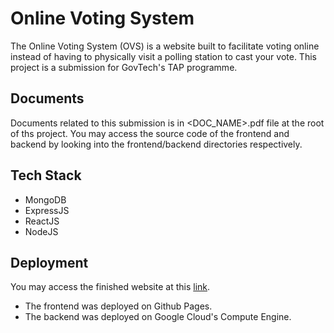 # Online Voting System
The Online Voting System (OVS) is a website built to facilitate voting online instead of having to physically visit a polling station to cast your vote. This project is a submission for GovTech's TAP programme.

## Documents
Documents related to this submission is in <DOC_NAME>.pdf file at the root of ths project. You may access the source code of the frontend and backend by looking into the frontend/backend directories respectively.

## Tech Stack
- MongoDB
- ExpressJS
- ReactJS 
- NodeJS

## Deployment
You may access the finished website at this [link](https://nathannsohh.github.io/).
- The frontend was deployed on Github Pages.
- The backend was deployed on Google Cloud's Compute Engine.